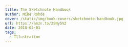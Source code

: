 ```yaml
---
title: The Sketchnote Handbook
author: Mike Rohde
cover: /static/img/book-covers/sketchnote-handbook.jpg
url: https://amzn.to/2SNy5V2
date: 2018-02-01
tags:
  - Illustration
---
```

